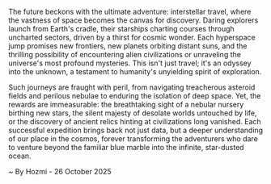 
The future beckons with the ultimate adventure: interstellar travel, where the vastness of space becomes the canvas for discovery. Daring explorers launch from Earth's cradle, their starships charting courses through uncharted sectors, driven by a thirst for cosmic wonder. Each hyperspace jump promises new frontiers, new planets orbiting distant suns, and the thrilling possibility of encountering alien civilizations or unraveling the universe's most profound mysteries. This isn't just travel; it's an odyssey into the unknown, a testament to humanity's unyielding spirit of exploration.

Such journeys are fraught with peril, from navigating treacherous asteroid fields and perilous nebulae to enduring the isolation of deep space. Yet, the rewards are immeasurable: the breathtaking sight of a nebular nursery birthing new stars, the silent majesty of desolate worlds untouched by life, or the discovery of ancient relics hinting at civilizations long vanished. Each successful expedition brings back not just data, but a deeper understanding of our place in the cosmos, forever transforming the adventurers who dare to venture beyond the familiar blue marble into the infinite, star-dusted ocean.

~ By Hozmi - 26 October 2025
